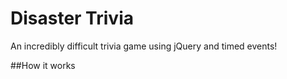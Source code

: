 # Disaster Trivia
An incredibly difficult trivia game using jQuery and timed events!

##How it works

